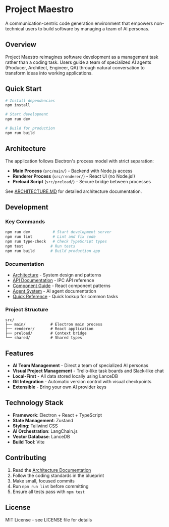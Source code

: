 # Project Maestro

A communication-centric code generation environment that empowers non-technical users to build software by managing a team of AI personas.

## Overview

Project Maestro reimagines software development as a management task rather than a coding task. Users guide a team of specialized AI agents (Producer, Architect, Engineer, QA) through natural conversation to transform ideas into working applications.

## Quick Start

```bash
# Install dependencies
npm install

# Start development
npm run dev

# Build for production
npm run build
```

## Architecture

The application follows Electron's process model with strict separation:

- **Main Process** (`src/main/`) - Backend with Node.js access
- **Renderer Process** (`src/renderer/`) - React UI (no Node.js!)
- **Preload Script** (`src/preload/`) - Secure bridge between processes

See [ARCHITECTURE.MD](./ARCHITECTURE.MD) for detailed architecture documentation.

## Development

### Key Commands

```bash
npm run dev          # Start development server
npm run lint         # Lint and fix code
npm run type-check   # Check TypeScript types
npm test            # Run tests
npm run build       # Build production app
```

### Documentation

- [Architecture](./ARCHITECTURE.MD) - System design and patterns
- [API Documentation](./docs/api/README.md) - IPC API reference
- [Component Guide](./docs/components/README.md) - React component patterns
- [Agent System](./docs/agents/README.md) - AI agent documentation
- [Quick Reference](./CLAUDE_CODE_QUICKREF.md) - Quick lookup for common tasks

### Project Structure

```
src/
├── main/           # Electron main process
├── renderer/       # React application
├── preload/        # Context bridge
└── shared/         # Shared types
```

## Features

- **AI Team Management** - Direct a team of specialized AI personas
- **Visual Project Management** - Trello-like task boards and Slack-like chat
- **Local-First** - All data stored locally using LanceDB
- **Git Integration** - Automatic version control with visual checkpoints
- **Extensible** - Bring your own AI provider keys

## Technology Stack

- **Framework**: Electron + React + TypeScript
- **State Management**: Zustand
- **Styling**: Tailwind CSS
- **AI Orchestration**: LangChain.js
- **Vector Database**: LanceDB
- **Build Tool**: Vite

## Contributing

1. Read the [Architecture Documentation](./ARCHITECTURE.MD)
2. Follow the coding standards in the blueprint
3. Make small, focused commits
4. Run `npm run lint` before committing
5. Ensure all tests pass with `npm test`

## License

MIT License - see LICENSE file for details